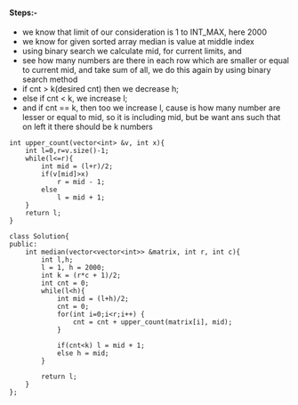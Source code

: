 #### Steps:- 
- we know that limit of our consideration is 1 to INT_MAX, here 2000
- we know for given sorted array median is value at middle index
- using binary search we calculate mid, for current limits, and 
- see how many numbers are there in each row which are smaller or equal to current mid, and take sum of all, we do this again by using binary search method
- if cnt > k(desired cnt) then we decrease h;
- else if cnt < k, we increase l;
- and if cnt == k, then too we increase l, cause is how many number are lesser or equal to mid, so it is including mid, but be want ans such that on left it there should be k numbers

```
int upper_count(vector<int> &v, int x){
    int l=0,r=v.size()-1;
    while(l<=r){
        int mid = (l+r)/2;
        if(v[mid]>x)
            r = mid - 1;
        else
            l = mid + 1;
    }
    return l;
}

class Solution{   
public:             
    int median(vector<vector<int>> &matrix, int r, int c){
        int l,h;
        l = 1, h = 2000;
        int k = (r*c + 1)/2;
        int cnt = 0;
        while(l<h){
            int mid = (l+h)/2;
            cnt = 0;
            for(int i=0;i<r;i++) {
                cnt = cnt + upper_count(matrix[i], mid);
            }
            
            if(cnt<k) l = mid + 1;
            else h = mid;
        }
        
        return l;
    }
};
```
